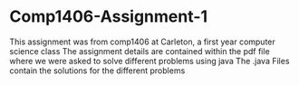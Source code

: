 # Comp1406-Assignment-1
This assignment was from comp1406 at Carleton, a first year computer science class
The assignment details are contained within the pdf file where we were asked to solve different problems using java
The .java Files contain the solutions for the different problems
